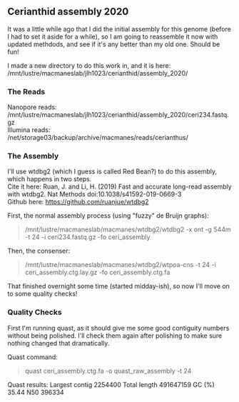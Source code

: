 ## Cerianthid assembly 2020

It was a little while ago that I did the initial assembly for this genome (before I had to set it aside for a while), so I am going to reassemble it now with updated methdods, and see if it's any better than my old one. Should be fun!  

I made a new directory to do this work in, and it is here: /mnt/lustre/macmaneslab/jlh1023/cerianthid/assembly_2020/

### The Reads  

Nanopore reads: /mnt/lustre/macmaneslab/jlh1023/cerianthid/assembly_2020/ceri234.fastq.gz  
Illumina reads: /net/storage03/backup/archive/macmanes/reads/cerianthus/  

### The Assembly  

I'll use wtdbg2 (which I guess is called Red Bean?) to do this assembly, which happens in two steps.  
Cite it here: Ruan, J. and Li, H. (2019) Fast and accurate long-read assembly with wtdbg2. Nat Methods doi:10.1038/s41592-019-0669-3  
Github here: https://github.com/ruanjue/wtdbg2   

First, the normal assembly process (using "fuzzy" de Bruijn graphs):
> /mnt/lustre/macmaneslab/macmanes/wtdbg2/wtdbg2 -x ont -g 544m -t 24 -i ceri234.fastq.gz -fo ceri_assembly

Then, the consenser:  
> /mnt/lustre/macmaneslab/macmanes/wtdbg2/wtpoa-cns -t 24 -i ceri_assembly.ctg.lay.gz -fo ceri_assembly.ctg.fa

That finished overnight some time (started midday-ish), so now I'll move on to some quality checks!

### Quality Checks

First I'm running quast, as it should give me some good contiguity numbers without being polished. I'll check them again after polishing to make sure nothing changed that dramatically.

Quast command:
> quast ceri_assembly.ctg.fa -o quast_raw_assembly -t 24

Quast results:
Largest contig        2254400
Total length          491647159
GC (%)                35.44
N50                   396334
